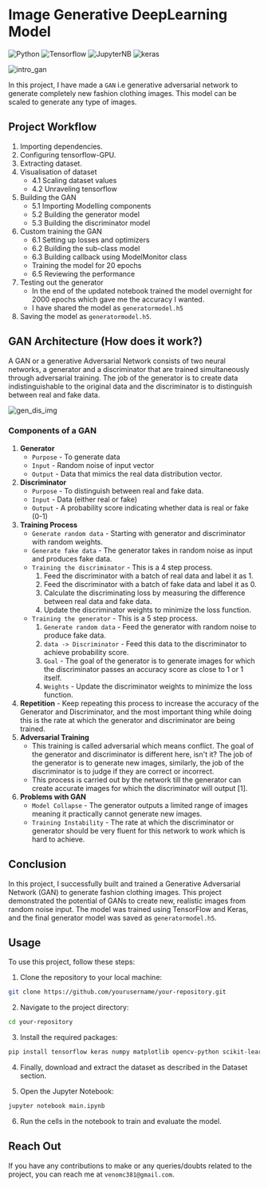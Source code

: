 # **Image Generative DeepLearning Model**
![Python](https://img.shields.io/badge/Python-3.12.4-blueviolet)
![Tensorflow](https://img.shields.io/badge/API-Tensorflow-fcba03)
![JupyterNB](https://img.shields.io/badge/Editor-JupyterNB-blue)
![keras](https://img.shields.io/badge/DeepLearning-Keras-red)

![intro_gan](https://github.com/aryanc381/Image-Generation-DL-Model/blob/main/ganintro.jpg)

In this project, I have made a ```GAN``` i.e generative adversarial network to generate completely new fashion clothing images. This model can be scaled to generate any type of images.

## Project Workflow
1. Importing dependencies.
2. Configuring tensorflow-GPU.
3. Extracting dataset.
4. Visualisation of dataset
   - 4.1 Scaling dataset values
   - 4.2 Unraveling tensorflow
5. Building the GAN
   - 5.1 Importing Modelling components
   - 5.2 Building the generator model
   - 5.3 Building the discriminator model
6. Custom training the GAN
   - 6.1 Setting up losses and optimizers
   - 6.2 Building the sub-class model
   - 6.3 Building callback using ModelMonitor class
   - Training the model for 20 epochs
   - 6.5 Reviewing the performance
7. Testing out the generator
   - In the end of the updated notebook trained the model overnight for 2000 epochs which gave me the accuracy I wanted.
   - I have shared the model as ```generatormodel.h5```
8. Saving the model as ```generatormodel.h5```.

## GAN Architecture (How does it work?)
A GAN or a generative Adversarial Network consists of two neural networks, a generator and a discriminator that are trained simultaneously through adversarial training.
The job of the generator is to create data indistinguishable to the original data and the discriminator is to distinguish between real and fake data. 

![gen_dis_img](https://github.com/aryanc381/Image-Generation-DL-Model/blob/main/ganimg.jpg)

### Components of a GAN
1. **Generator**
   - ```Purpose``` - To generate data
   - ```Input``` - Random noise of input vector
   - ```Output``` - Data that mimics the real data distribution vector.
2. **Discriminator**
   - ```Purpose``` - To distinguish between real and fake data.
   - ```Input``` - Data (either real or fake)
   - ```Output``` - A probability score indicating whether data is real or fake (0-1)
3. **Training Process**
   - ```Generate random data``` - Starting with generator and discriminator with random weights.
   - ```Generate fake data``` - The generator takes in random noise as input and produces fake data.
   - ```Training the discriminator``` - This is a 4 step process.
      1. Feed the discriminator with a batch of real data and label it as 1.
      2. Feed the discriminator with a batch of fake data and label it as 0.
      3. Calculate the discriminating loss by measuring the difference between real data and fake data.
      4. Update the discriminator weights to minimize the loss function.
   - ```Training the generator``` - This is a 5 step process.
      1. ```Generate random data``` - Feed the generator with random noise to produce fake data.
      2. ```data -> Discriminator``` - Feed this data to the discriminator to achieve probability score.
      3. ```Goal``` - The goal of the generator is to generate images for which the discriminator passes an accuracy score as close to 1 or 1 itself.
      4. ```Weights``` - Update the discriminator weights to minimize the loss function.
4. **Repetition** - Keep repeating this process to increase the accuracy of the Generator and Discriminator, and the most important thing while doing this is the rate at which the generator and discriminator are being trained.
5. **Adversarial Training**
   - This training is called adversarial which means conflict. The goal of the generator and discriminator is different here, isn't it? The job of the generator is to generate new images, similarly, the job of the discriminator is to judge if they are correct or incorrect.
   - This process is carried out by the network till the generator can create accurate images for which the discriminator will output [1].
6. **Problems with GAN**
   - ```Model Collapse``` - The generator outputs a limited range of images meaning it practically cannot generate new images.
   - ```Training Instability``` - The rate at which the discriminator or generator should be very fluent for this network to work which is hard to achieve.

## Conclusion
In this project, I successfully built and trained a Generative Adversarial Network (GAN) to generate fashion clothing images. This project demonstrated the potential of GANs to create new, realistic images from random noise input. The model was trained using TensorFlow and Keras, and the final generator model was saved as ```generatormodel.h5```.

## Usage
To use this project, follow these steps:

1. Clone the repository to your local machine:
```bash
git clone https://github.com/yourusername/your-repository.git
```
2. Navigate to the project directory:
```bash
cd your-repository
```
3. Install the required packages:
```bash
pip install tensorflow keras numpy matplotlib opencv-python scikit-learn
```
4. Finally, download and extract the dataset as described in the Dataset section.

5. Open the Jupyter Notebook:
```bash
jupyter notebook main.ipynb
```
6. Run the cells in the notebook to train and evaluate the model.

## Reach Out
If you have any contributions to make or any queries/doubts related to the project, you can reach me at ```venomc381@gmail.com```.
